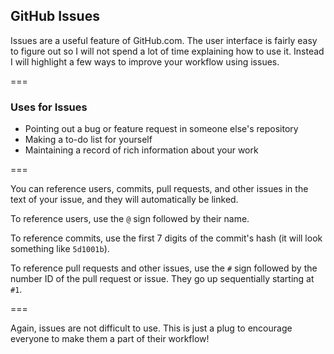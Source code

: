 ---
---

## GitHub Issues

Issues are a useful feature of GitHub.com. The user interface is fairly easy to figure out so I will not spend a lot of time explaining how to use it. Instead I will highlight a few ways to improve your workflow using issues.

===

### Uses for Issues

- Pointing out a bug or feature request in someone else's repository
- Making a to-do list for yourself
- Maintaining a record of rich information about your work

===

You can reference users, commits, pull requests, and other issues in the text of your issue, and they will automatically be linked.

To reference users, use the `@` sign followed by their name.

To reference commits, use the first 7 digits of the commit's hash (it will look something like `5d1001b`).

To reference pull requests and other issues, use the `#` sign followed by the number ID of the pull request or issue. They go up sequentially starting at `#1`.

===

Again, issues are not difficult to use. This is just a plug to encourage everyone to make them a part of their workflow!
